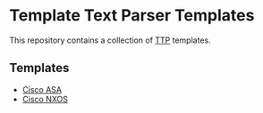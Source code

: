 # Template Text Parser Templates

This repository contains a collection of [TTP](https://github.com/dmulyalin/ttp) templates.

## Templates

- [Cisco ASA](ttp_templates/templates/cisco_asa_show_running_config.ttp)
- [Cisco NXOS](ttp_templates/templates/cisco_nxos_show_running_config.ttp)
